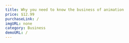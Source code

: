 ```yaml
---
title: Why you need to know the business of animation
price: $12.99
purchaseLink: /
imgURL: none
category: Business
demoURL: /
---
```

